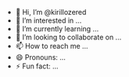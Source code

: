 - 👋 Hi, I’m @kirillozered
- 👀 I’m interested in ...
- 🌱 I’m currently learning ...
- 💞️ I’m looking to collaborate on ...
- 📫 How to reach me ...
- 😄 Pronouns: ...
- ⚡ Fun fact: ...

<!---
kirillozered/kirillozered is a ✨ special ✨ repository because its `README.md` (this file) appears on your GitHub profile.
You can click the Preview link to take a look at your changes.
--->
